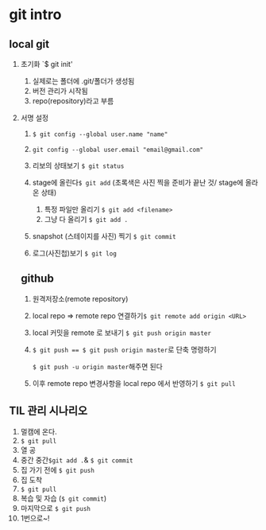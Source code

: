 # git intro

## local git

1. 초기화 `$ git init'

   1.  실제로는 폴더에 .git/폴더가 생성됨
   2.  버전 관리가 시작됨
   3. repo(repository)라고 부름

2. 서명 설정 

   1. `$ git config --global user.name "name"`
   2. `git config --global user.email "email@gmail.com"`

   3. 리보의 상태보기 `$ git status`

   4. stage에 올린다`$ git add` (초록색은 사진 찍을 준비가 끝난 것/ stage에 올라온 상태)

      1. 특정 파일만 올리기 `$ git add <filename>`
      2. 그냥 다 올리기 `$ git add .`

   5. snapshot (스테이지를 사진) 찍기 `$ git commit`

   6. 로그(사진첩)보기 `$ git log`

      

   ## github

   1. 원격저장소(remote repository)

   2. local repo => remote repo 연결하기`$ git remote add origin <URL>`

   3. local 커밋을 remote 로 보내기 `$ git push origin master`

   4. `$ git push == $ git push origin master`로 단축 명령하기

       `$ git push -u origin master`해주면 된다

   5. 이후 remote repo 변경사항을 local repo 에서 반영하기 `$ git pull`

      

## TIL 관리 시나리오

1. 멀캠에 온다.
2. `$ git pull`
3. 열 공
4. 중간 중간`$git add .`& `$ git commit`
5. 집 가기 전에 `$ git push`
6. 집 도착
7. `$ git pull`
8. 복습 및 자습 (`$ git commit`)
9. 마지막으로 `$ git push`
10. 1번으로~!